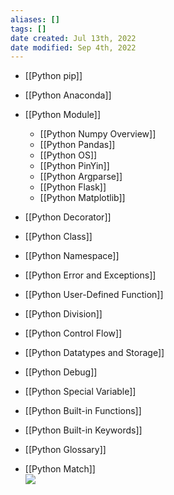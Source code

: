 ```yaml
---
aliases: []
tags: []
date created: Jul 13th, 2022
date modified: Sep 4th, 2022
---
```

- [[Python pip]]
- [[Python Anaconda]]
- [[Python Module]]
	- [[Python Numpy Overview]]
	- [[Python Pandas]]
	- [[Python OS]]
	- [[Python PinYin]]
	- [[Python Argparse]]
	- [[Python Flask]]
	- [[Python Matplotlib]]

- [[Python Decorator]]
- [[Python Class]]
- [[Python Namespace]]
- [[Python Error and Exceptions]]
- [[Python User-Defined Function]]
- [[Python Division]]
- [[Python Control Flow]]
- [[Python Datatypes and Storage]]
- [[Python Debug]]
- [[Python Special Variable]]
- [[Python Built-in Functions]]
- [[Python Built-in Keywords]]
- [[Python Glossary]]
- [[Python Match]]  
![](https://s2.loli.net/2022/03/21/Lc4jV5OZUEBYaIk.png)

